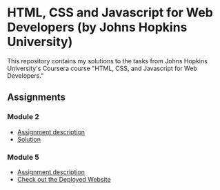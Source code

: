 # HTML, CSS and Javascript for Web Developers (by Johns Hopkins University)
This repository contains my solutions to the tasks from Johns Hopkins University's Coursera course "HTML, CSS, and Javascript for Web Developers."
## Assignments
### Module 2
- [Assignment description](https://github.com/jhu-ep-coursera/fullstack-course4/blob/master/assignments/assignment2/Assignment-2.md)
- [Solution](https://github.com/rjrom/Coursera_HTML-CSS-Javascript-for-Web-Developers/tree/master/module2-solution)

### Module 5
- [Assignment description](https://github.com/jhu-ep-coursera/fullstack-course4/blob/master/assignments/assignment5/Assignment-5.md)
- [Check out the Deployed Website](https://davidschinabistro.netlify.app/)
